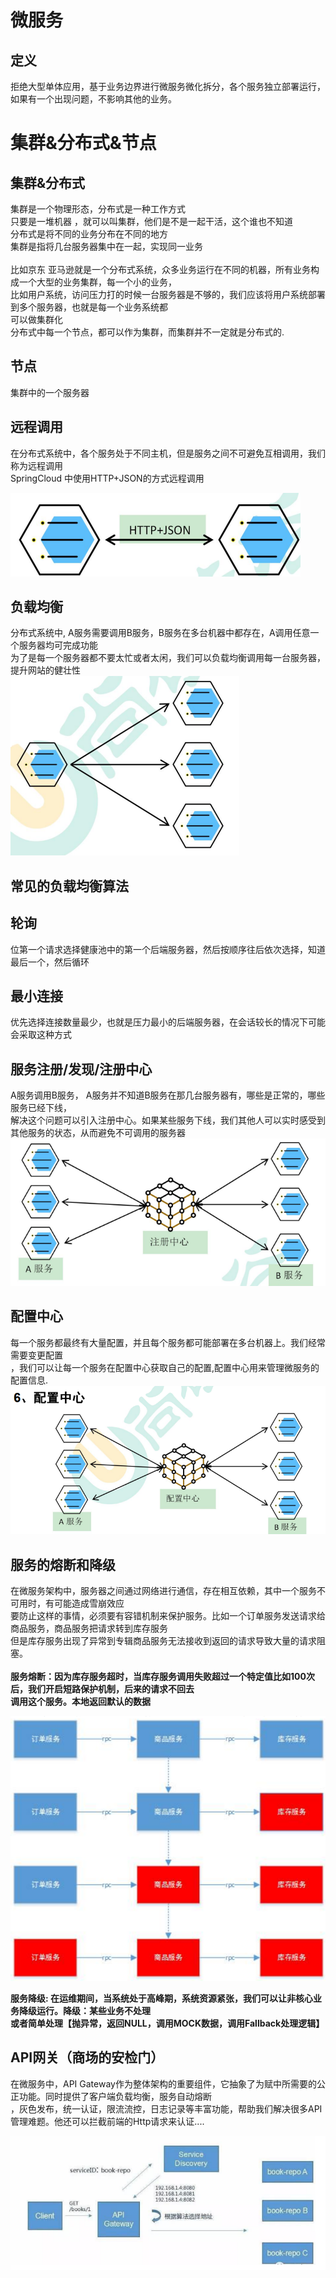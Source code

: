 # 微服务
## 定义
拒绝大型单体应用，基于业务边界进行微服务微化拆分，各个服务独立部署运行，如果有一个出现问题，不影响其他的业务。<br />

# 集群&分布式&节点
## 集群&分布式
集群是一个物理形态，分布式是一种工作方式 <br />
只要是一堆机器 ，就可以叫集群，他们是不是一起干活，这个谁也不知道 <br />
分布式是将不同的业务分布在不同的地方<br />
集群是指将几台服务器集中在一起，实现同一业务 <br />
<br />
比如京东 亚马逊就是一个分布式系统，众多业务运行在不同的机器，所有业务构成一个大型的业务集群，每一个小的业务，<br />
比如用户系统，访问压力打的时候一台服务器是不够的，我们应该将用户系统部署到多个服务器，也就是每一个业务系统都<br />
可以做集群化
<br />
分布式中每一个节点，都可以作为集群，而集群并不一定就是分布式的.  <br />

## 节点
集群中的一个服务器 <br />

## 远程调用
在分布式系统中，各个服务处于不同主机，但是服务之间不可避免互相调用，我们称为远程调用 <br />
SpringCloud 中使用HTTP+JSON的方式远程调用

![远程调用](https://github.com/stone-coding/Distributed-Ecommerce-Website-Note/blob/main/images/Screenshot%202024-08-13%20205912.png)

## 负载均衡
分布式系统中, A服务需要调用B服务，B服务在多台机器中都存在，A调用任意一个服务器均可完成功能 <br />
为了是每一个服务器都不要太忙或者太闲，我们可以负载均衡调用每一台服务器，提升网站的健壮性 <br />
![负载均衡](https://github.com/stone-coding/Distributed-Ecommerce-Website-Note/blob/main/images/Screenshot%202024-08-13%20205926.png)

## 常见的负载均衡算法
## 轮询
位第一个请求选择健康池中的第一个后端服务器，然后按顺序往后依次选择，知道最后一个，然后循环 <br />


## 最小连接
优先选择连接数量最少，也就是压力最小的后端服务器，在会话较长的情况下可能会采取这种方式 <br />

## 服务注册/发现/注册中心
A服务调用B服务， A服务并不知道B服务在那几台服务器有，哪些是正常的，哪些服务已经下线，<br />
解决这个问题可以引入注册中心。如果某些服务下线，我们其他人可以实时感受到其他服务的状态，从而避免不可调用的服务器<br />
![注册中心](https://github.com/stone-coding/Distributed-Ecommerce-Website-Note/blob/main/images/Screenshot%202024-08-13%20205939.png)

## 配置中心
每一个服务都最终有大量配置，并且每个服务都可能部署在多台机器上。我们经常需要变更配置 <br />
，我们可以让每一个服务在配置中心获取自己的配置,配置中心用来管理微服务的配置信息.<br />
![配置中心](https://github.com/stone-coding/Distributed-Ecommerce-Website-Note/blob/main/images/Screenshot%202024-08-13%20205945.png)

## 服务的熔断和降级
在微服务架构中，服务器之间通过网络进行通信，存在相互依赖，其中一个服务不可用时，有可能造成雪崩效应 <br/>
要防止这样的事情，必须要有容错机制来保护服务。比如一个订单服务发送请求给商品服务，商品服务把请求转到库存服务 <br />
但是库存服务出现了异常到专辑商品服务无法接收到返回的请求导致大量的请求阻塞。<br />
<br />
**服务熔断：因为库存服务超时，当库存服务调用失败超过一个特定值比如100次后，我们开启短路保护机制，后来的请求不回去 <br/>**
**调用这个服务。本地返回默认的数据 <br />**

![服务的熔断和降级](https://github.com/stone-coding/Distributed-Ecommerce-Website-Note/blob/main/images/Screenshot%202024-08-13%20205952.png)

**服务降级: 在运维期间，当系统处于高峰期，系统资源紧张，我们可以让非核心业务降级运行。降级：某些业务不处理 <br/>**
**或者简单处理【抛异常，返回NULL，调用MOCK数据，调用Fallback处理逻辑】<br />**

## API网关（商场的安检门）
在微服务中，API Gateway作为整体架构的重要组件，它抽象了为赋中所需要的公正功能。同时提供了客户端负载均衡，服务自动熔断<br />
，灰色发布，统一认证，限流流控，日志记录等丰富功能，帮助我们解决很多API管理难题。他还可以拦截前端的Http请求来认证....<br />


![API网关（商场的安检门）](https://github.com/stone-coding/Distributed-Ecommerce-Website-Note/blob/main/images/Screenshot%202024-08-13%20205959.png)

